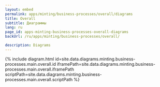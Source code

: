 ```yaml
---
layout: embed
permalink: apps/minting/business-processes/overall/diagrams
title: Overall
subtitle: Диаграммы
lang: ru
page_id: apps-minting-business-processes-overall-diagrams
backUrl: /ru/apps/minting/business-processes/overall/

description: Diagrams
---
```

{% include diagram.html id=site.data.diagrams.minting.business-processes.main.overall.id iframePath=site.data.diagrams.minting.business-processes.main.overall.iframePath scriptPath=site.data.diagrams.minting.business-processes.main.overall.scriptPath %}